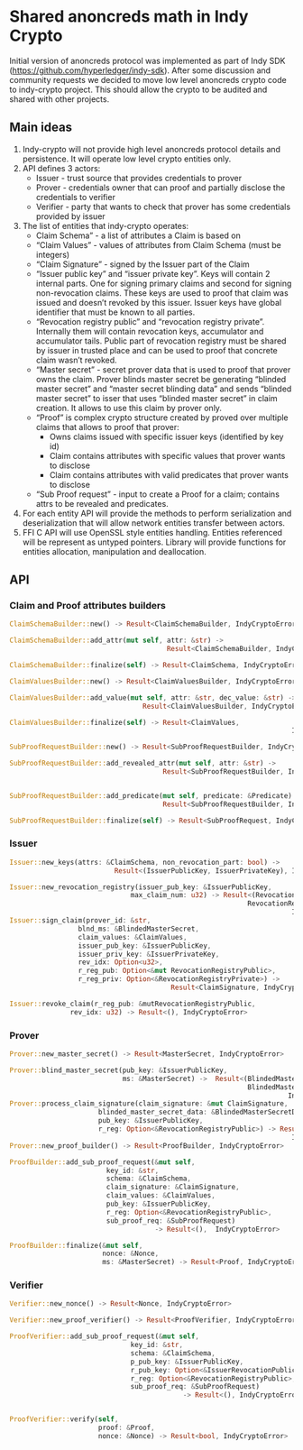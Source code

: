 # Shared anoncreds math in Indy Crypto
Initial version of anoncreds protocol was implemented as part of Indy SDK (https://github.com/hyperledger/indy-sdk). After some discussion and community requests we decided to move low level anoncreds crypto code to indy-crypto project. This should allow the crypto to be audited and shared with other projects.

## Main ideas
1. Indy-crypto will not provide high level anoncreds protocol details and persistence. It will operate low level crypto entities only. 
1. API defines 3 actors:
    * Issuer - trust source that provides credentials to prover
    * Prover - credentials owner that can proof and partially disclose the credentials to verifier
    * Verifier - party that wants to check that prover has some credentials provided by issuer
1. The list of entities that indy-crypto operates:
    * Claim Schema” - a list of attributes a Claim is based on
    * “Claim Values” - values of attributes from Claim Schema (must be integers)
    * “Claim Signature” - signed by the Issuer part of the Claim
    * “Issuer public key” and “issuer private key”. Keys will contain 2 internal parts. One for signing primary claims and second for signing non-revocation claims. These keys are used to proof that claim was issued and doesn’t revoked by this issuer. Issuer keys have global identifier that must be known to all parties.
    * “Revocation registry public” and “revocation registry private”. Internally them will contain revocation keys, accumulator and accumulator tails. Public part of revocation registry must be shared by issuer in trusted place and can be used to proof that concrete claim wasn’t revoked.
    * “Master secret” - secret prover data that is used to proof that prover owns the claim. Prover blinds master secret be generating “blinded master secret” and “master secret blinding data” and sends “blinded master secret” to isser that uses “blinded master secret” in claim creation. It allows to use this claim by prover only.
    * “Proof” is complex crypto structure created by proved over multiple claims that allows to proof that prover:
      * Owns claims issued with specific issuer keys (identified by key id)
      * Claim contains attributes with specific values that prover wants to disclose
      * Claim contains attributes with valid predicates that prover wants to disclose
    * “Sub Proof request” - input to create a Proof for a claim; contains attrs to be revealed and predicates.
1. For each entity API will provide the methods to perform serialization and deserialization that will allow network entities transfer between actors.
1. FFI C API will use OpenSSL style entities handling. Entities referenced will be represent as untyped pointers. Library will provide functions for entities allocation, manipulation and deallocation. 

## API 

### Claim and Proof attributes builders
```Rust
ClaimSchemaBuilder::new() -> Result<ClaimSchemaBuilder, IndyCryptoError>

ClaimSchemaBuilder::add_attr(mut self, attr: &str) ->  
                                       Result<ClaimSchemaBuilder, IndyCryptoError>

ClaimSchemaBuilder::finalize(self) -> Result<ClaimSchema, IndyCryptoError>

ClaimValuesBuilder::new() -> Result<ClaimValuesBuilder, IndyCryptoError>

ClaimValuesBuilder::add_value(mut self, attr: &str, dec_value: &str) -> 
                                 Result<ClaimValuesBuilder, IndyCryptoError>

ClaimValuesBuilder::finalize(self) -> Result<ClaimValues, 
                                                                      IndyCryptoError>

SubProofRequestBuilder::new() -> Result<SubProofRequestBuilder, IndyCryptoError>

SubProofRequestBuilder::add_revealed_attr(mut self, attr: &str) -> 
                                      Result<SubProofRequestBuilder, IndyCryptoError>


SubProofRequestBuilder::add_predicate(mut self, predicate: &Predicate) -> 
                                      Result<SubProofRequestBuilder, IndyCryptoError>

SubProofRequestBuilder::finalize(self) -> Result<SubProofRequest, IndyCryptoError>
```

### Issuer
```Rust
Issuer::new_keys(attrs: &ClaimSchema, non_revocation_part: bool) ->    
                          Result<(IssuerPublicKey, IssuerPrivateKey), IndyCryptoError>

Issuer::new_revocation_registry(issuer_pub_key: &IssuerPublicKey,
                              max_claim_num: u32) -> Result<(RevocationRegistryPublic,                                                              
                                                           RevocationRegistryPrivate), 
                                                                      IndyCryptoError>
Issuer::sign_claim(prover_id: &str,
                 blnd_ms: &BlindedMasterSecret,
                 claim_values: &ClaimValues,
                 issuer_pub_key: &IssuerPublicKey,
                 issuer_priv_key: &IssuerPrivateKey,
                 rev_idx: Option<u32>,
                 r_reg_pub: Option<&mut RevocationRegistryPublic>,
                 r_reg_priv: Option<&RevocationRegistryPrivate>) ->         
                                        Result<ClaimSignature, IndyCryptoError>

Issuer::revoke_claim(r_reg_pub: &mutRevocationRegistryPublic,
               rev_idx: u32) -> Result<(), IndyCryptoError>
```

### Prover
```Rust
Prover::new_master_secret() -> Result<MasterSecret, IndyCryptoError>

Prover::blind_master_secret(pub_key: &IssuerPublicKey,
                            ms: &MasterSecret) ->  Result<(BlindedMasterSecret,                                                                    
                                                           BlindedMasterSecretData), 
                                                                     IndyCryptoError>
Prover::process_claim_signature(claim_signature: &mut ClaimSignature,
                      blinded_master_secret_data: &BlindedMasterSecretData,
                      pub_key: &IssuerPublicKey,
                      r_reg: Option<&RevocationRegistryPublic>) -> Result<(), 
                                                                      IndyCryptoError>
Prover::new_proof_builder() -> Result<ProofBuilder, IndyCryptoError>

ProofBuilder::add_sub_proof_request(&mut self,
                        key_id: &str,
                        schema: &ClaimSchema,
                        claim_signature: &ClaimSignature,
                        claim_values: &ClaimValues,
                        pub_key: &IssuerPublicKey,
                        r_reg: Option<&RevocationRegistryPublic>,
                        sub_proof_req: &SubProofRequest) 
                                    -> Result<(),  IndyCryptoError>

ProofBuilder::finalize(&mut self,
                       nonce: &Nonce,
                       ms: &MasterSecret) -> Result<Proof, IndyCryptoError>
```

### Verifier
```Rust
Verifier::new_nonce() -> Result<Nonce, IndyCryptoError>

Verifier::new_proof_verifier() -> Result<ProofVerifier, IndyCryptoError>

ProofVerifier::add_sub_proof_request(&mut self,
                              key_id: &str,
                              schema: &ClaimSchema,
                              p_pub_key: &IssuerPublicKey,
                              r_pub_key: Option<&IssuerRevocationPublicKey>,
                              r_reg: Option<&RevocationRegistryPublic>,
                              sub_proof_req: &SubProofRequest) 
                                           -> Result<(), IndyCryptoError>


ProofVerifier::verify(self,
                      proof: &Proof,
                      nonce: &Nonce) -> Result<bool, IndyCryptoError>
```